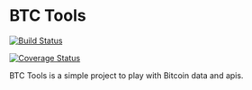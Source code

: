 # BTC Tools

[![Build Status](https://travis-ci.org/thibault/btctools.svg)](https://travis-ci.org/thibault/btctools)

[![Coverage Status](https://coveralls.io/repos/thibault/btctools/badge.png)](https://coveralls.io/r/thibault/btctools)

BTC Tools is a simple project to play with Bitcoin data and apis.
